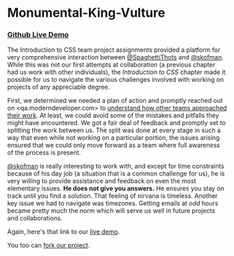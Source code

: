 # Monumental-King-Vulture

### [Github Live Demo](https://skofman.github.io/css-project/)

The Introduction to CSS team project assignments provided a platform for very comprehensive interaction between [@SpaghettiThots](https://github.com/SpaghettiThots) and [@skofman](https://github.com/skofman). While this was not our first attempts at collaboration (a previous chapter had us work with other individuals), the *Introduction to CSS* chapter made it possible for us to navigate the various challenges involved with working on projects of any appreciable degree.

First, we determined we needed a plan of action and promptly reached out on <qa.moderndeveloper.com> to [understand how other teams approached their work](https://qa.moderndeveloper.com/t/css-team-collaboration/1627). At least, we could avoid some of the mistakes and pitfalls they might have encountered. We got a fair deal of feedback and promptly set to splitting the work between us. The split was done at every stage in such a way that even while not working on a particular portion, the issues arising ensured that we could only move forward as a team where full awareness of the process is present.

[@skofman](https://github.com/skofman) is really interesting to work with, and except for time constraints because of his day job (a situation that is a common challenge for us), he is very willing to provide assistance and feedback on even the most elementary issues. **He does not give you answers.** He ensures you stay on track until you find a solution. That feeling of nirvana is timeless. Another key issue we had to navigate was timezones. Getting emails at *odd* hours became pretty much the norm which will serve us well in future projects and collaborations.

Again, here's that link to our [live demo](https://skofman.github.io/css-project/).

You too can [fork our project](https://github.com/skofman/css-project#fork-destination-box).